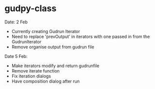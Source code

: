 # gudpy-class

Date: 2 Feb
- Currently creating Gudrun Iterator
- Need to replace 'prevOutput' in iterators with one passed in from the GudrunIterator
- Remove organise output from gudrun file


Date 5 Feb:
- Make iterators modify and return gudrunfile
- Remove iterate function
- Fix iteration dialogs
- Have composition dialog after run
